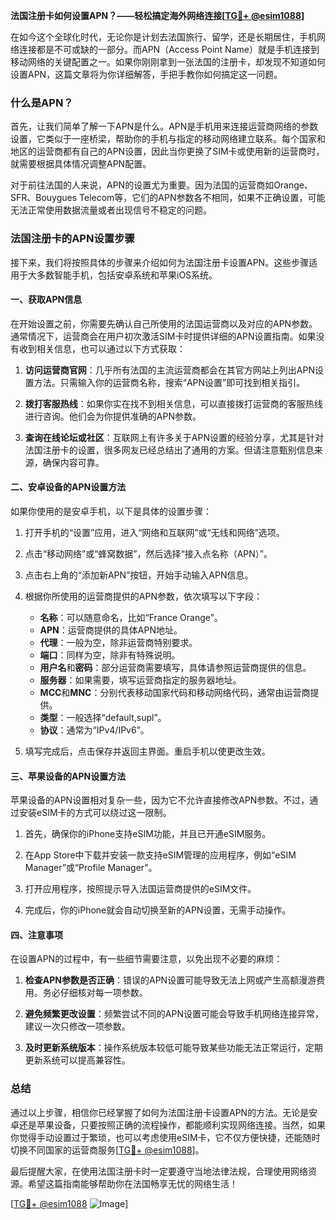 **法国注册卡如何设置APN？——轻松搞定海外网络连接[[TG💪+ @esim1088](https://t.me/s/esim1088)]**

在如今这个全球化时代，无论你是计划去法国旅行、留学，还是长期居住，手机网络连接都是不可或缺的一部分。而APN（Access Point Name）就是手机连接到移动网络的关键配置之一。如果你刚刚拿到一张法国的注册卡，却发现不知道如何设置APN，这篇文章将为你详细解答，手把手教你如何搞定这一问题。

### 什么是APN？

首先，让我们简单了解一下APN是什么。APN是手机用来连接运营商网络的参数设置，它类似于一座桥梁，帮助你的手机与指定的移动网络建立联系。每个国家和地区的运营商都有自己的APN设置，因此当你更换了SIM卡或使用新的运营商时，就需要根据具体情况调整APN配置。

对于前往法国的人来说，APN的设置尤为重要。因为法国的运营商如Orange、SFR、Bouygues Telecom等，它们的APN参数各不相同，如果不正确设置，可能无法正常使用数据流量或者出现信号不稳定的问题。

### 法国注册卡的APN设置步骤

接下来，我们将按照具体的步骤来介绍如何为法国注册卡设置APN。这些步骤适用于大多数智能手机，包括安卓系统和苹果iOS系统。

#### 一、获取APN信息

在开始设置之前，你需要先确认自己所使用的法国运营商以及对应的APN参数。通常情况下，运营商会在用户初次激活SIM卡时提供详细的APN设置指南。如果没有收到相关信息，也可以通过以下方式获取：

1. **访问运营商官网**：几乎所有法国的主流运营商都会在其官方网站上列出APN设置方法。只需输入你的运营商名称，搜索“APN设置”即可找到相关指引。
   
2. **拨打客服热线**：如果你实在找不到相关信息，可以直接拨打运营商的客服热线进行咨询。他们会为你提供准确的APN参数。

3. **查询在线论坛或社区**：互联网上有许多关于APN设置的经验分享，尤其是针对法国注册卡的设置，很多网友已经总结出了通用的方案。但请注意甄别信息来源，确保内容可靠。

#### 二、安卓设备的APN设置方法

如果你使用的是安卓手机，以下是具体的设置步骤：

1. 打开手机的“设置”应用，进入“网络和互联网”或“无线和网络”选项。

2. 点击“移动网络”或“蜂窝数据”，然后选择“接入点名称（APN）”。

3. 点击右上角的“添加新APN”按钮，开始手动输入APN信息。

4. 根据你所使用的运营商提供的APN参数，依次填写以下字段：
   - **名称**：可以随意命名，比如“France Orange”。
   - **APN**：运营商提供的具体APN地址。
   - **代理**：一般为空，除非运营商特别要求。
   - **端口**：同样为空，除非有特殊说明。
   - **用户名**和**密码**：部分运营商需要填写，具体请参照运营商提供的信息。
   - **服务器**：如果需要，填写运营商指定的服务器地址。
   - **MCC**和**MNC**：分别代表移动国家代码和移动网络代码，通常由运营商提供。
   - **类型**：一般选择“default,supl”。
   - **协议**：通常为“IPv4/IPv6”。

5. 填写完成后，点击保存并返回主界面。重启手机以使更改生效。

#### 三、苹果设备的APN设置方法

苹果设备的APN设置相对复杂一些，因为它不允许直接修改APN参数。不过，通过安装eSIM卡的方式可以绕过这一限制。

1. 首先，确保你的iPhone支持eSIM功能，并且已开通eSIM服务。

2. 在App Store中下载并安装一款支持eSIM管理的应用程序，例如“eSIM Manager”或“Profile Manager”。

3. 打开应用程序，按照提示导入法国运营商提供的eSIM文件。

4. 完成后，你的iPhone就会自动切换至新的APN设置，无需手动操作。

#### 四、注意事项

在设置APN的过程中，有一些细节需要注意，以免出现不必要的麻烦：

1. **检查APN参数是否正确**：错误的APN设置可能导致无法上网或产生高额漫游费用。务必仔细核对每一项参数。

2. **避免频繁更改设置**：频繁尝试不同的APN设置可能会导致手机网络连接异常，建议一次只修改一项参数。

3. **及时更新系统版本**：操作系统版本较低可能导致某些功能无法正常运行，定期更新系统可以提高兼容性。

### 总结

通过以上步骤，相信你已经掌握了如何为法国注册卡设置APN的方法。无论是安卓还是苹果设备，只要按照正确的流程操作，都能顺利实现网络连接。当然，如果你觉得手动设置过于繁琐，也可以考虑使用eSIM卡，它不仅方便快捷，还能随时切换不同国家的运营商服务[[TG💪+ @esim1088](https://t.me/s/esim1088)]。

最后提醒大家，在使用法国注册卡时一定要遵守当地法律法规，合理使用网络资源。希望这篇指南能够帮助你在法国畅享无忧的网络生活！

[[TG💪+ @esim1088](https://t.me/s/esim1088) ![Image](https://i.postimg.cc/4NQfJmqS/Snipaste-2025-05-13-00-14-12.png)]